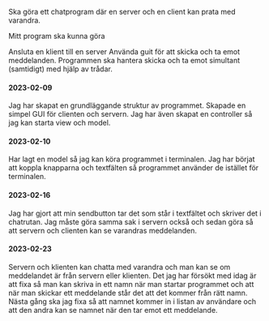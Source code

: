 Ska göra ett chatprogram där en server och en client kan prata med varandra.


Mitt program ska kunna göra

Ansluta en klient till en server
Använda guit för att skicka och ta emot meddelanden.
Programmen ska hantera skicka och ta emot simultant (samtidigt) med hjälp av trådar.



#### 2023-02-09
Jag har skapat en grundläggande struktur av programmet.
Skapade en simpel GUI för clienten och servern. 
Jag har även skapat en controller så jag kan starta view och model.


#### 2023-02-10

Har lagt en model så jag kan köra programmet i terminalen.
Jag har börjat att koppla knapparna och textfälten så programmet använder de istället för terminalen.


#### 2023-02-16
Jag har gjort att min sendbutton tar det som står i textfältet och skriver
det i chatrutan. Jag måste göra samma sak i servern också och sedan göra så
att servern och clienten kan se varandras meddelanden.

#### 2023-02-23
Servern och klienten kan chatta med varandra och man kan se om meddelandet är
från servern eller klienten. Det jag har försökt med idag är att fixa 
så man kan skriva in ett namn när man startar programmet och att när man skickar
ett meddelande står det att det kommer från rätt namn.
Nästa gång ska jag fixa så att namnet kommer in i listan av användare och att
den andra kan se namnet när den tar emot ett meddelande.